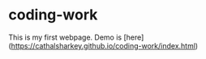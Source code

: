 # coding-work

This is my first webpage. Demo is [here] (https://cathalsharkey.github.io/coding-work/index.html)
